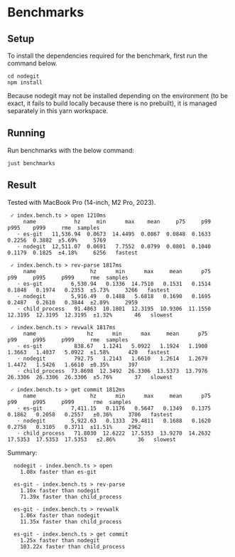# Benchmarks

## Setup

To install the dependencies required for the benchmark, first run the command below.

```shell
cd nodegit
npm install
```

Because nodegit may not be installed depending on the environment (to be exact, it fails to build locally because there is no prebuilt), it is managed separately in this yarn workspace.

## Running

Run benchmarks with the below command:

```shell
just benchmarks
```

## Result

Tested with MacBook Pro (14-inch, M2 Pro, 2023).

```
 ✓ index.bench.ts > open 1210ms
     name            hz     min      max    mean     p75     p99    p995    p999     rme  samples
   · es-git   11,536.94  0.0673  14.4495  0.0867  0.0848  0.1633  0.2256  0.3882  ±5.69%     5769
   · nodegit  12,511.07  0.0691   7.7552  0.0799  0.0801  0.1040  0.1179  0.1825  ±4.18%     6256   fastest

 ✓ index.bench.ts > rev-parse 1817ms
     name                 hz      min      max     mean      p75      p99     p995     p999     rme  samples
   · es-git         6,530.94   0.1336  14.7510   0.1531   0.1514   0.1848   0.1974   0.2353  ±5.73%     3266   fastest
   · nodegit        5,916.49   0.1488   5.6818   0.1690   0.1695   0.2487   0.2610   0.3844  ±2.89%     2959
   · child_process   91.4863  10.1801  12.3195  10.9306  11.1550  12.3195  12.3195  12.3195  ±1.32%       46   slowest

 ✓ index.bench.ts > revwalk 1817ms
     name                hz      min      max     mean      p75      p99     p995     p999     rme  samples
   · es-git          838.67   1.1241   5.0922   1.1924   1.1908   1.3663   1.4037   5.0922  ±1.58%      420   fastest
   · nodegit         792.75   1.2143   1.6610   1.2614   1.2679   1.4472   1.5426   1.6610  ±0.35%      397
   · child_process  73.8698  12.3492  26.3306  13.5373  13.7976  26.3306  26.3306  26.3306  ±5.76%       37   slowest

 ✓ index.bench.ts > get commit 1812ms
     name                 hz      min      max     mean      p75      p99     p995     p999      rme  samples
   · es-git         7,411.15   0.1176   0.5647   0.1349   0.1375   0.1862   0.2058   0.2557   ±0.36%     3706   fastest
   · nodegit        5,922.63   0.1333  29.4811   0.1688   0.1620   0.2758   0.3105   0.3711  ±11.51%     2962
   · child_process   71.8030  12.6222  17.5353  13.9270  14.2632  17.5353  17.5353  17.5353   ±2.86%       36   slowest
```

Summary:

```
  nodegit - index.bench.ts > open
    1.08x faster than es-git

  es-git - index.bench.ts > rev-parse
    1.10x faster than nodegit
    71.39x faster than child_process

  es-git - index.bench.ts > revwalk
    1.06x faster than nodegit
    11.35x faster than child_process

  es-git - index.bench.ts > get commit
    1.25x faster than nodegit
    103.22x faster than child_process
```
